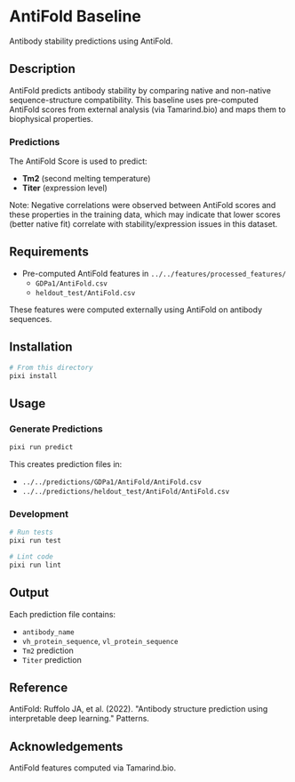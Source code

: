 # AntiFold Baseline

Antibody stability predictions using AntiFold.

## Description

AntiFold predicts antibody stability by comparing native and non-native sequence-structure compatibility. This baseline uses pre-computed AntiFold scores from external analysis (via Tamarind.bio) and maps them to biophysical properties.

### Predictions

The AntiFold Score is used to predict:
- **Tm2** (second melting temperature)
- **Titer** (expression level)

Note: Negative correlations were observed between AntiFold scores and these properties in the training data, which may indicate that lower scores (better native fit) correlate with stability/expression issues in this dataset.

## Requirements

- Pre-computed AntiFold features in `../../features/processed_features/`
  - `GDPa1/AntiFold.csv`
  - `heldout_test/AntiFold.csv`

These features were computed externally using AntiFold on antibody sequences.

## Installation

```bash
# From this directory
pixi install
```

## Usage

### Generate Predictions

```bash
pixi run predict
```

This creates prediction files in:
- `../../predictions/GDPa1/AntiFold/AntiFold.csv`
- `../../predictions/heldout_test/AntiFold/AntiFold.csv`

### Development

```bash
# Run tests
pixi run test

# Lint code
pixi run lint
```

## Output

Each prediction file contains:
- `antibody_name`
- `vh_protein_sequence`, `vl_protein_sequence`
- `Tm2` prediction
- `Titer` prediction

## Reference

AntiFold: Ruffolo JA, et al. (2022). "Antibody structure prediction using interpretable deep learning." Patterns.

## Acknowledgements

AntiFold features computed via Tamarind.bio.
